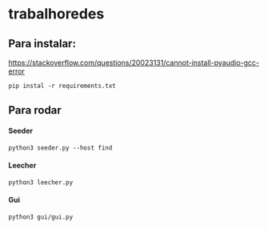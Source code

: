 # trabalhoredes


## Para instalar:

https://stackoverflow.com/questions/20023131/cannot-install-pyaudio-gcc-error

`pip instal -r requirements.txt`

## Para rodar

#### Seeder 
`python3 seeder.py --host find`

#### Leecher 
`python3 leecher.py`

#### Gui 
`python3 gui/gui.py`


